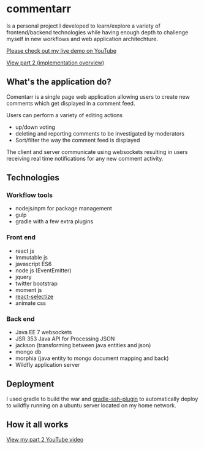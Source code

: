 # commentarr
Is a personal project I developed to learn/explore a variety of frontend/backend technologies while having enough depth to challenge myself in new workflows and web application architechture.

[Please check out my live demo on YouTube](https://www.youtube.com/watch?v=M-Rp_Aa4aSA&list=PLhdEaT6EIivpelbIn9ePcGxBykXnvmzGl&index=2)

[View part 2 (implementation overview)](https://www.youtube.com/watch?v=QRV2GdkV-tk&index=1&list=PLhdEaT6EIivpelbIn9ePcGxBykXnvmzGl)


## What's the application do?
Comentarr is a single page web application allowing users to create new comments which get displayed in a comment feed.

Users can perform a variety of editing actions 
 * up/down voting 
 * deleting and reporting comments to be investigated by moderators 
 * Sort/filter the way the comment feed is displayed

The client and server communicate using websockets resulting in users receiving real time notifications for any new comment activity.

## Technologies 

### Workflow tools
- nodejs/npm for package management
- gulp
- gradle with a few extra plugins

### Front end
* react js
* Immutable js
* javascript ES6
* node js (EventEmitter)
* jquery
* twitter bootstrap
* moment js
* [react-selectize](https://github.com/furqanZafar/react-selectize)
* animate css

### Back end
* Java EE 7 websockets		  
* JSR 353 Java API for Processing JSON		
* jackson (transforming between java entities and json)		
* mongo db		   
* morphia (java entity to mongo document mapping and back) 		
* Wildfly application server

## Deployment
I used gradle to build the war and [gradle-ssh-plugin](https://gradle-ssh-plugin.github.io/) to automatically deploy to wildfly running on a ubuntu server located on my home network. 

## How it all works
[View my part 2 YouTube video](https://www.youtube.com/watch?v=QRV2GdkV-tk&index=1&list=PLhdEaT6EIivpelbIn9ePcGxBykXnvmzGl)
